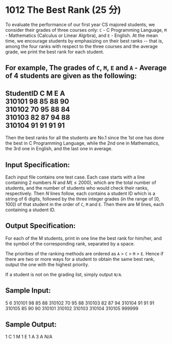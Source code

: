 # 1012 The Best Rank (25 分)

To evaluate the performance of our first year CS majored students, we consider their grades of three courses only: `C` - C Programming Language, `M` - Mathematics (Calculus or Linear Algrbra), and `E` - English. At the mean time, we encourage students by emphasizing on their best ranks -- that is, among the four ranks with respect to the three courses and the average grade, we print the best rank for each student.

For example, The grades of `C`, `M`, `E` and `A` - Average of 4 students are given as the following:
---
StudentID  C  M  E  A<br>
310101     98 85 88 90<br>
310102     70 95 88 84<br>
310103     82 87 94 88<br>
310104     91 91 91 91<br>
---
Then the best ranks for all the students are No.1 since the 1st one has done the best in C Programming Language, while the 2nd one in Mathematics, the 3rd one in English, and the last one in average.

## Input Specification:
Each input file contains one test case. Each case starts with a line containing 2 numbers $N$ and $M (≤2000)$, which are the total number of students, and the number of students who would check their ranks, respectively. Then $N$ lines follow, each contains a student ID which is a string of 6 digits, followed by the three integer grades (in the range of [0, 100]) of that student in the order of `C`, `M` and `E`. Then there are M lines, each containing a student ID.

## Output Specification:
For each of the M students, print in one line the best rank for him/her, and the symbol of the corresponding rank, separated by a space.

The priorities of the ranking methods are ordered as `A` > `C` > `M` > `E`. Hence if there are two or more ways for a student to obtain the same best rank, output the one with the highest priority.

If a student is not on the grading list, simply output `N/A`.

## Sample Input:
5 6
310101 98 85 88
310102 70 95 88
310103 82 87 94
310104 91 91 91
310105 85 90 90
310101
310102
310103
310104
310105
999999

## Sample Output:
1 C
1 M
1 E
1 A
3 A
N/A

